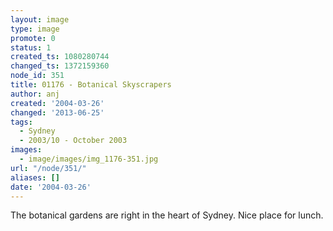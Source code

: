 ```yaml
---
layout: image
type: image
promote: 0
status: 1
created_ts: 1080280744
changed_ts: 1372159360
node_id: 351
title: 01176 - Botanical Skyscrapers
author: anj
created: '2004-03-26'
changed: '2013-06-25'
tags:
  - Sydney
  - 2003/10 - October 2003
images:
  - image/images/img_1176-351.jpg
url: "/node/351/"
aliases: []
date: '2004-03-26'
---
```

The botanical gardens are right in the heart of Sydney.  Nice place for lunch.
